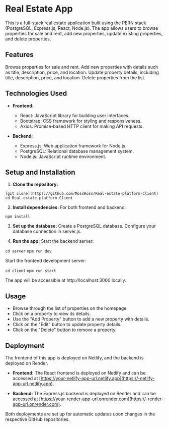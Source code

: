 # Real Estate App

This is a full-stack real estate application built using the PERN stack (PostgreSQL, Express.js, React, Node.js). The app allows users to browse properties for sale and rent, add new properties, update existing properties, and delete properties.

## Features

Browse properties for sale and rent.
Add new properties with details such as title, description, price, and location.
Update property details, including title, description, price, and location.
Delete properties from the list.

## Technologies Used

- **Frontend:**

  - React: JavaScript library for building user interfaces.
  - Bootstrap: CSS framework for styling and responsiveness.
  - Axios: Promise-based HTTP client for making API requests.

- **Backend:**
  - Express.js: Web application framework for Node.js.
  - PostgreSQL: Relational database management system.
  - Node.js: JavaScript runtime environment.

## Setup and Installation

1. **Clone the repository:**

`[git clone](https://github.com/MossRoss/Real-estate-platform-Client)`
`cd Real-estate-platform-Client`

2. **Install dependencies:**
   For both frontend and backend:

`npm install`

3. **Set up the database:**
   Create a PostgreSQL database.
   Configure your database connection in server.js.

4. **Run the app:**
   Start the backend server:

`cd server`
`npm run dev`

Start the frontend development server:

`cd client`
`npm run start`

The app will be accessible at http://localhost:3000 locally.

## Usage

- Browse through the list of properties on the homepage.
- Click on a property to view its details.
- Use the "Add Property" button to add a new property with details.
- Click on the "Edit" button to update property details.
- Click on the "Delete" button to remove a property.

## Deployment

The frontend of this app is deployed on Netlify, and the backend is deployed on Render.

- **Frontend:** The React frontend is deployed on Netlify and can be accessed at [https://your-netlify-app-url.netlify.app](https://-netlify-app-url.netlify.app).

- **Backend:** The Express.js backend is deployed on Render and can be accessed at [https://your-render-app-url.onrender.com](https://-render-app-url.onrender.com).

Both deployments are set up for automatic updates upon changes in the respective GitHub repositories.
